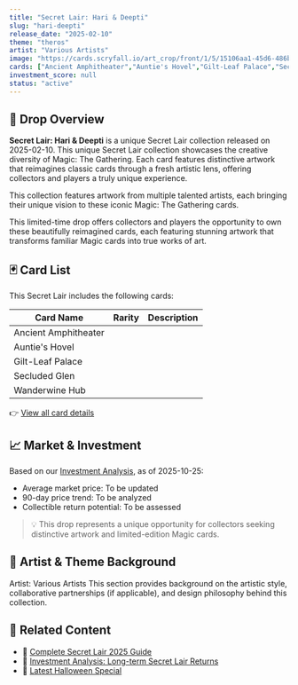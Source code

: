 ```yaml
---
title: "Secret Lair: Hari & Deepti"
slug: "hari-deepti"
release_date: "2025-02-10"
theme: "theros"
artist: "Various Artists"
image: "https://cards.scryfall.io/art_crop/front/1/5/15106aa1-45d6-486b-9ce0-d999161fbd6e.jpg?1738928061"
cards: ["Ancient Amphitheater","Auntie's Hovel","Gilt-Leaf Palace","Secluded Glen","Wanderwine Hub"]
investment_score: null
status: "active"
---
```


## 💠 Drop Overview
**Secret Lair: Hari & Deepti** is a unique Secret Lair collection released on 2025-02-10. This unique Secret Lair collection showcases the creative diversity of Magic: The Gathering. Each card features distinctive artwork that reimagines classic cards through a fresh artistic lens, offering collectors and players a truly unique experience.

This collection features artwork from multiple talented artists, each bringing their unique vision to these iconic Magic: The Gathering cards.

This limited-time drop offers collectors and players the opportunity to own these beautifully reimagined cards, each featuring stunning artwork that transforms familiar Magic cards into true works of art.

## 🃏 Card List
This Secret Lair includes the following cards:

| Card Name | Rarity | Description |
|-----------|---------|-------------|
| Ancient Amphitheater |  |  |
| Auntie's Hovel |  |  |
| Gilt-Leaf Palace |  |  |
| Secluded Glen |  |  |
| Wanderwine Hub |  |  |

👉 [View all card details](/cards?drop=hari-deepti)

## 📈 Market & Investment
Based on our [Investment Analysis](/investment/hari-deepti), as of 2025-10-25:
- Average market price: To be updated
- 90-day price trend: To be analyzed
- Collectible return potential: To be assessed

> 💡 This drop represents a unique opportunity for collectors seeking distinctive artwork and limited-edition Magic cards.

## 🎨 Artist & Theme Background
Artist: Various Artists
This section provides background on the artistic style, collaborative partnerships (if applicable), and design philosophy behind this collection.

## 🔗 Related Content
- 📰 [Complete Secret Lair 2025 Guide](/news/secret-lair-2025-complete-guide)
- 💼 [Investment Analysis: Long-term Secret Lair Returns](/investment)
- 🎃 [Latest Halloween Special](/drops/secret-scare-superdrop-2025)